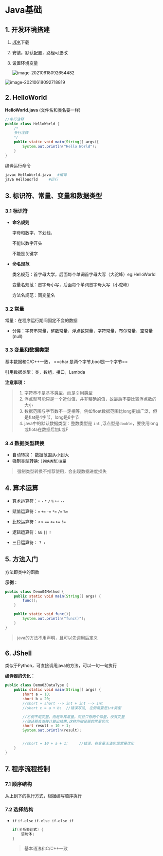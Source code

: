 # Java基础

## 1.  开发环境搭建

1. [JDK](https://www.oracle.com/cn/java/technologies/javase-downloads.html)下载

2. 安装，默认配置，路径可更改

3. 设置环境变量

   ![image-20210618092654482](https://kinvy-images.oss-cn-beijing.aliyuncs.com/Images/20210618092701.png)

![image-20210618092718819](https://kinvy-images.oss-cn-beijing.aliyuncs.com/Images/20210618092718.png)



## 2. HelloWorld

**HelloWorld.java**  (文件名和类名要一样)

```java
//单行注释
public class HelloWorld {
    /*
    多行注释
    */
    public static void main(String[] args){
        System.out.println("Hello World");
    }
}
```



编译运行命令

```bash
javac HelloWorld.java	#编译
java HelloWorld		#运行

```





## 3. 标识符、常量、变量和数据类型

### 3.1 标识符

* **命名规则**

  字母和数字，下划线，

  不能以数字开头

  不能是关键字

* **命名规范**

  类名规范：首字母大学，后面每个单词首字母大写（大驼峰）eg:HelloWorld

  变量名规范：首字母小写，后面每个单词首字母大写（小驼峰）

  方法名规范：同变量名



### 3.2  常量



常量：在程序运行期间固定不变的数据

* 分类：字符串常量，整数常量，浮点数常量，字符常量，布尔常量，空常量(null)



### 3.3  变量和数据类型

基本数据和C/C++一致， ==char 是两个字节,bool是一个字节==

引用数据类型：类，数组，接口，Lambda





**注意事项：**

> 1. 字符串不是基本类型，而是引用类型
> 2. 浮点型可能只是一个近似值，并非精确的值，故最后不要比较浮点数的大小
> 3. 数据范围与字节数不一定相等，例如float数据范围比long更加广泛，但是flat是4字节，long是8字节
> 4. java中的默认数据类型：整数类型是 `int` ,浮点型是`double`，要使用long或flota在数据后加L或F



### 3.4  数据类型转换

* 自动转换： 数据范围从小到大
* 强制类型转换:  `(转换类型)变量`



> 强制类型转换不推荐使用，会出现数据进度损失







## 4.  算术运算

* 算术运算符：`+` `-` `*` `/` `%`  `++`  `--`

* 赋值运算符：`=` `+=` `-=`  `*=` `/=` `%=`
* 比较运算符：`<` `>` `==` `<=`  `>=` `!=`
* 逻辑运算符：`&&`  `||`  `!`
* 三目运算符： `? :`



## 5.  方法入门

方法即类中的函数

**示例：**

```java
public class Demo04Method {
    public static void main(String[] args) {
        func();
    }

    public static void func(){
        System.out.println("func()");
    }
}

```



> java的方法不用声明，且可以先调用后定义





## 6.  JShell

类似于Python，可直接调用java的方法，可以一句一句执行



**编译器的优化：**

```java
public class Demo03DataType {
    public static void main(String[] args) {
        short a = 10;
        short b = 20;
        //short + short --> int + int --> int 
        //short c = a + b;  //错误写法, 左侧需要是int类型

        //右侧不用变量，而是采样常量，而且只有两个常量，没有变量
        //编译器会直接计算出结果,这称为编译器的常量优化
        short result = 10 + 1;
        System.out.println(result);


        //short = 10 + a + 1;     //错误，有变量无法实现常量优化
    }
}

```





## 7.  程序流程控制



### 7.1 顺序结构

从上到下的执行方式，根据编写顺序执行



### 7.2  选择结构

* `if`  `if-else`  `if-else if-else if`

  ```java
  if(关系表达式) {
      语句体；
  }
  ```

  > 基本语法和C/C++一致





















